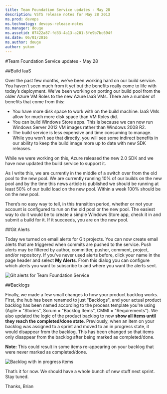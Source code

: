 ```yaml
---
title: Team Foundation Service updates - May 28
description: VSTS release notes for May 28 2013
ms.prod: devops
ms.technology: devops-release-notes
ms.manager: douge
ms.assetid: 07422a87-fd33-4a13-a201-5fe9b7bc694f
ms.date: 06/01/2016
ms.author: douge
author: yukom
---
```


#Team Foundation Service updates - May 28

##Build IaaS

Over the past few months, we’ve been working hard on our build service. You haven’t seen much from it yet but the benefits really come to life with today’s deployment. We’ve been working on porting our build pool from the older Azure VM Roles to the new Azure IaaS VMs. There are a number of benefits that come from this:

- You have more disk space to work with on the build machine. IaaS VMs allow for much more disk space than VM Roles did.
- You can build Windows Store apps. This is because we can now run Windows Server 2012 VM images rather than Windows 2008 R2.
- The build service is less expensive and time consuming to manage. While you won’t see that directly, you will see some indirect benefits in our ability to keep the build image more up to date with new SDK releases.

While we were working on this, Azure released the new 2.0 SDK and we have now updated the build service to support it.

As I write this, we are currently in the middle of a switch over from the old pool to the new pool. We are currently running 10% of our builds on the new pool and by the time this news article is published we should be running at least 50% of our build load on the new pool. Within a week 100% should be on the new pool.

There’s no easy way to tell, in this transition period, whether or not your account is configured to run on the old pool or the new pool. The easiest way to do it would be to create a simple Windows Store app, check it in and submit a build for it. If it succeeds, you are on the new pool.

##Git Alerts

Today we turned on email alerts for Git projects. You can now create email alerts that are triggered when commits are pushed to the service. Push alerts may be filtered by author, committer, pusher, comment, project, and/or repository. If you've never used alerts before, click your name in the page header and select **My Alerts**. From this dialog you can configure which alerts you want to subscribe to and where you want the alerts sent.

![Git alerts for Team Foundation Service](_img/5_28_01.png)

##Backlogs 

Finally, we made a few small changes to how your product backlog works.  First, the hub has been renamed to just "Backlogs", and your actual product backlog has been named according to the process template you're using (Agile = "Stories", Scrum = "Backlog Items", CMMI = "Requirements").  We also updated the logic of the product backlog to now __show all items until they reach the completed/done state__. Previously, when an item on your backlog was assigned to a sprint and moved to an in progress state, it would disappear from the backlog.  This has been changed so that items only disappear from the backlog after being marked as completed/done.

**Note:** This could result in some items re-appearing on your backlog that were never marked as completed/done.  

![Backlog with in progress items](_img/5_28_02.png)

That’s it for now. We should have a whole bunch of new stuff next sprint. Stay tuned.

Thanks, 
Brian